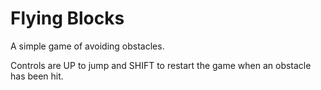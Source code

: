 # Flying Blocks

A simple game of avoiding obstacles.

Controls are UP to jump and SHIFT to restart the game when an obstacle has been hit.
